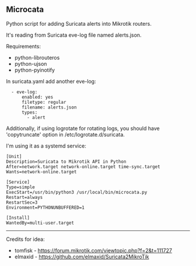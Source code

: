 ## Microcata

Python script for adding Suricata alerts into Mikrotik routers.

It's reading from Suricata eve-log file named alerts.json.

Requirements:
- python-librouteros
- python-ujson
- python-pyinotify

In suricata.yaml add another eve-log:
```
  - eve-log:
      enabled: yes 
      filetype: regular
      filename: alerts.json   
      types:      
        - alert
```

Additionally, if using logrotate for rotating logs, you should have 'copytruncate' option in /etc/logrotate.d/suricata.

I'm using it as a systemd service:

```
[Unit]
Description=Suricata to Mikrotik API in Python
After=network.target network-online.target time-sync.target
Wants=network-online.target

[Service]
Type=simple
ExecStart=/usr/bin/python3 /usr/local/bin/microcata.py
Restart=always
RestartSec=3
Environment=PYTHONUNBUFFERED=1

[Install]
WantedBy=multi-user.target
```

--------------------------------------------------------------------
Credits for idea:
- tomfisk - https://forum.mikrotik.com/viewtopic.php?f=2&t=111727
- elmaxid - https://github.com/elmaxid/Suricata2MikroTik

